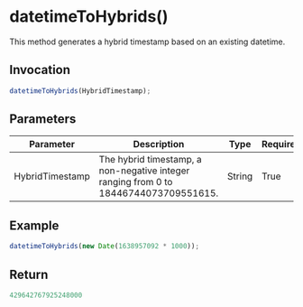 # datetimeToHybrids()
This method generates a hybrid timestamp based on an existing datetime.

## Invocation 
```javascript
datetimeToHybrids(HybridTimestamp);
```

## Parameters
| Parameter      | Description                                                                      | Type   | Required |
| -------------- | -------------------------------------------------------------------------------- | ------ | -------- |
| HybridTimestamp | The hybrid timestamp, a non-negative integer ranging from 0 to 18446744073709551615. | String | True     |

## Example
```javascript
datetimeToHybrids(new Date(1638957092 * 1000));
```

## Return
```javascript
429642767925248000
```
